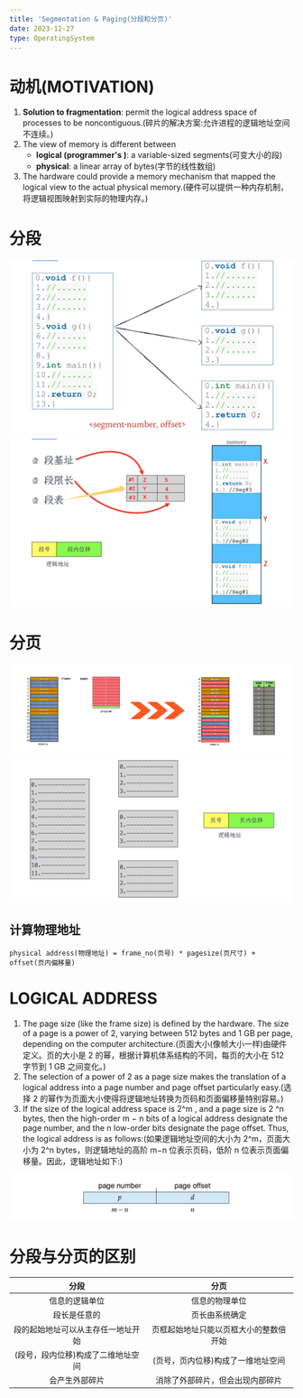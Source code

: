 ```yaml
---
title: 'Segmentation & Paging(分段和分页)'
date: 2023-12-27
type: OperatingSystem
---
```


# 动机(MOTIVATION)

1. **Solution to fragmentation**: permit the logical address space of processes to be noncontiguous.(碎片的解决方案:允许进程的逻辑地址空间不连续。)
2. The view of memory is different between
   - **logical (programmer's )**: a variable-sized segments(可变大小的段)
   - **physical**: a linear array of bytes(字节的线性数组)
3. The hardware could provide a memory mechanism that mapped the logical view to the actual physical memory.(硬件可以提供一种内存机制，将逻辑视图映射到实际的物理内存。)

# 分段

![分段](/public/images/os/12/subsection.png)
![分段](/public/images/os/12/subsection2.png)

# 分页

![分页](/public/images/os/12/paging.png)
![分页](/public/images/os/12/paging2.png)

## 计算物理地址

`physical address(物理地址) = frame_no(页号) * pagesize(页尺寸) + offset(页内偏移量)`

# LOGICAL ADDRESS

1. The page size (like the frame size) is defined by the hardware. The size of a page is a power of 2, varying between 512 bytes and 1 GB per page, depending on the computer architecture.(页面大小(像帧大小一样)由硬件定义。页的大小是 2 的幂，根据计算机体系结构的不同，每页的大小在 512 字节到 1 GB 之间变化。)
2. The selection of a power of 2 as a page size makes the translation of a logical address into a page number and page offset particularly easy.(选择 2 的幂作为页面大小使得将逻辑地址转换为页码和页面偏移量特别容易。)
3. If the size of the logical address space is 2^m , and a page size is 2 ^n bytes, then the high-order m − n bits of a logical address designate the page number, and the n low-order bits designate the page offset. Thus, the logical address is as follows:(如果逻辑地址空间的大小为 2^m，页面大小为 2^n bytes，则逻辑地址的高阶 m−n 位表示页码，低阶 n 位表示页面偏移量。因此，逻辑地址如下:)

![分页](/public/images/os/12/formula.png)

# 分段与分页的区别

|                分段                |                  分页                  |
| :--------------------------------: | :------------------------------------: |
|           信息的逻辑单位           |             信息的物理单位             |
|            段长是任意的            |             页长由系统确定             |
| 段的起始地址可以从主存任一地址开始 | 页框起始地址只能以页框大小的整数倍开始 |
| (段号，段内位移)构成了二维地址空间 |   (页号，页内位移)构成了一维地址空间   |
|           会产生外部碎片           |    消除了外部碎片，但会出现内部碎片    |
